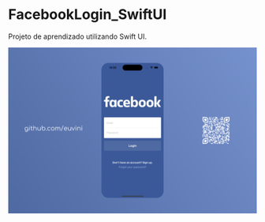 # FacebookLogin_SwiftUI
Projeto de aprendizado utilizando Swift UI.


![](https://github.com/euvini/FacebookLogin_SwiftUI/blob/main/Capa.png)
